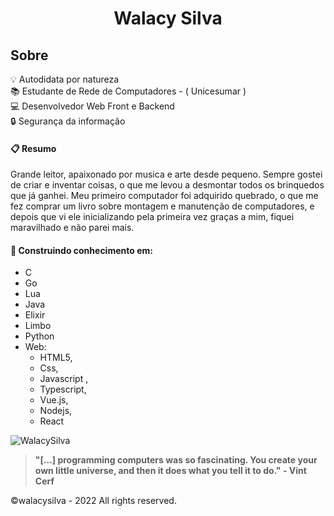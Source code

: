 <h1 align="Center">Walacy Silva</h1>

## Sobre

:bulb: Autodidata por natureza</br>
:books: Estudante de Rede de Computadores - ( Unicesumar )</br>
:computer: Desenvolvedor Web Front e Backend</br>
:lock: Segurança da informação</br>

#### :clipboard: Resumo
Grande leitor, apaixonado por musica e arte desde pequeno. Sempre gostei de criar e inventar coisas, o que me levou a desmontar todos os brinquedos que já ganhei. Meu primeiro computador foi adquirido quebrado, o que me fez comprar um livro sobre montagem e manutenção de computadores, e depois que vi ele inicializando pela primeira vez graças a mim, fiquei maravilhado e não parei mais.

#### 🚧 Construindo conhecimento em:

- C
- Go
- Lua
- Java
- Elixir
- Limbo
- Python
- Web:
   - HTML5, 
   - Css, 
   - Javascript ,
   - Typescript,
   - Vue.js,
   - Nodejs,
   - React
 

![WalacySilva](https://github-readme-stats.vercel.app/api?username=walacysilvam&show_icons=true&theme=dark)


> <strong>"[...] programming computers was so fascinating. You create your own little universe, and then it does what you tell it to do." - Vint Cerf</strong>


©walacysilva - 2022 All rights reserved.
